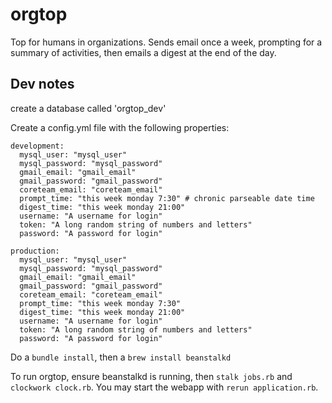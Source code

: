 orgtop
======
Top for humans in organizations. Sends email once a week, prompting for a summary of activities, then emails a digest at the end of the day.

Dev notes
---------
create a database called 'orgtop_dev'

Create a config.yml file with the following properties:

```
development:
  mysql_user: "mysql_user"
  mysql_password: "mysql_password"  
  gmail_email: "gmail_email"
  gmail_password: "gmail_password"
  coreteam_email: "coreteam_email"
  prompt_time: "this week monday 7:30" # chronic parseable date time
  digest_time: "this week monday 21:00" 
  username: "A username for login"
  token: "A long random string of numbers and letters"
  password: "A password for login"

production:
  mysql_user: "mysql_user"
  mysql_password: "mysql_password"  
  gmail_email: "gmail_email"
  gmail_password: "gmail_password"
  coreteam_email: "coreteam_email"
  prompt_time: "this week monday 7:30"
  digest_time: "this week monday 21:00" 
  username: "A username for login"
  token: "A long random string of numbers and letters"
  password: "A password for login"
```

Do a `bundle install`, then a `brew install beanstalkd`

To run orgtop, ensure beanstalkd is running, then `stalk jobs.rb` and `clockwork clock.rb`. You may start the webapp with `rerun application.rb`.
